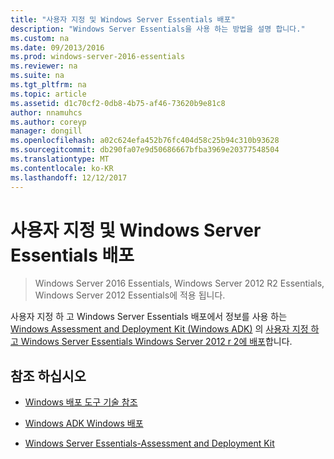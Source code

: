 ```yaml
---
title: "사용자 지정 및 Windows Server Essentials 배포"
description: "Windows Server Essentials을 사용 하는 방법을 설명 합니다."
ms.custom: na
ms.date: 09/2013/2016
ms.prod: windows-server-2016-essentials
ms.reviewer: na
ms.suite: na
ms.tgt_pltfrm: na
ms.topic: article
ms.assetid: d1c70cf2-0db8-4b75-af46-73620b9e81c8
author: nnamuhcs
ms.author: coreyp
manager: dongill
ms.openlocfilehash: a02c624efa452b76fc404d58c25b94c310b93628
ms.sourcegitcommit: db290fa07e9d50686667bfba3969e20377548504
ms.translationtype: MT
ms.contentlocale: ko-KR
ms.lasthandoff: 12/12/2017
---
```

# <a name="customize-and-deploy-windows-server-essentials"></a>사용자 지정 및 Windows Server Essentials 배포

>Windows Server 2016 Essentials, Windows Server 2012 R2 Essentials, Windows Server 2012 Essentials에 적용 됩니다.
  
 사용자 지정 하 고 Windows Server Essentials 배포에서 정보를 사용 하는 [Windows Assessment and Deployment Kit (Windows ADK)](https://www.microsoft.com/download/details.aspx?id=39982) 의 [사용자 지정 하 고 Windows Server Essentials Windows Server 2012 r 2에 배포](https://technet.microsoft.com/library/dn293241.aspx)합니다.  
  
## <a name="see-also"></a>참조 하십시오  
  
-   [Windows 배포 도구 기술 참조](https://technet.microsoft.com/library/hh825039.aspx)  
  
-   [Windows ADK Windows 배포](https://technet.microsoft.com/library/hh824947.aspx)  
  
-   [Windows Server Essentials-Assessment and Deployment Kit](Assessment-and-Deployment-Kit-for-Windows-Server-Essentials.md)